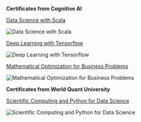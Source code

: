 **Certificates from Cognitive AI**

[Data Science with Scala](https://courses.cognitiveclass.ai/certificates/4ee41309eb3d4690a329330636183fe2)

![Data Science with Scala](https://github.com/verneh/datasci/blob/master/Certificates/images/scala.png)

[Deep Learning with Tensorflow](https://courses.cognitiveclass.ai/certificates/d7429f1f86724630879da70e743b6c5b)

![Deep Learning with Tensorflow](https://github.com/verneh/datasci/blob/master/Certificates/images/deep_tf.png)

[Mathematical Optimization for Business Problems](https://courses.cognitiveclass.ai/certificates/1c895cd1aa734305a583894224be3f59)

![Mathematical Optimization for Business Problems](https://github.com/verneh/datasci/blob/master/Certificates/images/math.png)

**Certificates from World Quant University**

[Scientific Computing and Python for Data Science](https://wqu.thedataincubator.com/certificate/5374071810293760)

![Scientific Computing and Python for Data Science](https://github.com/verneh/datasci/blob/master/Certificates/images/quant.png)
